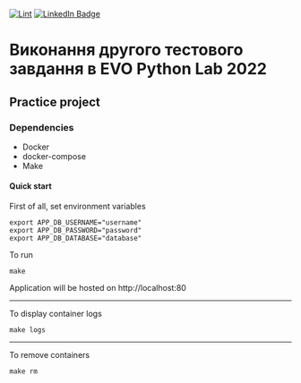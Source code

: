 [![Lint](https://github.com/Drozd0f/web_app/actions/workflows/linter.yml/badge.svg)](https://github.com/Drozd0f/web_app/actions/workflows/linter.yml)
[![LinkedIn Badge](https://img.shields.io/badge/LinkedIn-Profile-informational?style=flat&logo=linkedin&logoColor=white&color=0D76A8)](https://www.linkedin.com/in/daniil-drozdov-a5393521b/)


# Виконання другого тестового завдання в EVO Python Lab 2022

## Practice project

### Dependencies
* Docker
* docker-compose
* Make

#### Quick start

First of all, set environment variables
```shell
export APP_DB_USERNAME="username"
export APP_DB_PASSWORD="password"
export APP_DB_DATABASE="database"
```

To run
```shell
make
```

Application will be hosted on http://localhost:80

---

To display container logs
```shell
make logs
```

---

To remove containers
```shell
make rm
```
